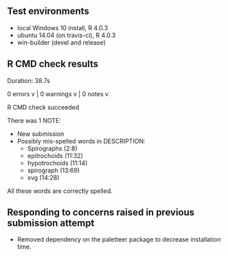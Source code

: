 ## Test environments
* local Windows 10 install, R 4.0.3
* ubuntu 14.04 (on travis-ci), R 4.0.3
* win-builder (devel and release)

## R CMD check results

Duration: 38.7s

0 errors v | 0 warnings v | 0 notes v

R CMD check succeeded

There was 1 NOTE:

* New submission
* Possibly mis-spelled words in DESCRIPTION:
    - Spirographs (2:8)
    - epitrochoids (11:32)
    - hypotrochoids (11:14)
    - spirograph (13:69)
    - svg (14:28)

All these words are correctly spelled.

## Responding to concerns raised in previous submission attempt

* Removed dependency on the paletteer package to decrease installation time.
